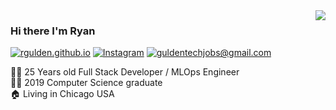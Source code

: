 <img align='right' src="https://github-readme-stats.vercel.app/api?username=rgulden&show_icons=true">

### Hi there I'm Ryan

[![rgulden.github.io](https://img.shields.io/static/v1?label=rgulden.github.io&message=%20&color=yellow&logo=&style=flat-square&logoColor=white)](https://rgulden.github.io)
[![Instagram](https://img.shields.io/static/v1?label=Instagram&message=%20&color=orange&logo=Instagram&style=flat-square&logoColor=white)](https://www.instagram.com/guldentech/)
[![guldentechjobs@gmail.com](https://img.shields.io/static/v1?label=guldentechjobs@gmail.com&message=%20&color=red&logo=gmail&style=flat-square&logoColor=white)](mailto:guldentechjobs@gmail.com)
  
  
👨‍💻 25 Years old Full Stack Developer / MLOps Engineer  
👨‍🎓 2019 Computer Science graduate  
🏠 Living in Chicago USA 
